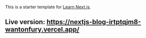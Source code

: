 This is a starter template for [Learn Next.js](https://nextjs.org/learn).

## Live version: https://nextjs-blog-irtptqjm8-wantonfury.vercel.app/
